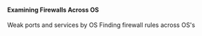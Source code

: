 #### Examining Firewalls Across OS

Weak ports and services by OS
Finding firewall rules across OS's


